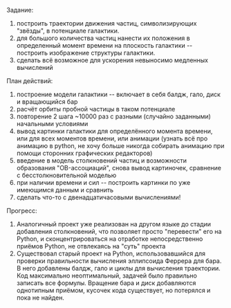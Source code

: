 Задание: 
1) построить траектории движения частиц, символизирующих "звёзды", в потенциале галактики.
2) для большого количества частиц нанести их положения в определенный момент времени на плоскость галактики -- построить изображение структуры галактики.
3) сделать всё возможное для ускорения невыносимо медленных вычислений

План действий:
1) построение модели галактики -- включает в себя балдж, гало, диск и вращающийся бар
2) расчёт орбиты пробной частицы в таком потенциале
3) повторение 2 шага ~10000 раз с разными (случайно заданными) начальными условиями
4) вывод картинки галактики для определённого момента времени, или для всех моментов времени, или анимации (узнать всё про анимацию в python, не хочу больше никогда собирать анимацию при помощи сторонних графических редакторов)
5) введение в модель столкновений частиц и возможности образования "OB-ассоциаций", снова вывод картиночек, сравнение с бесстолкновительной моделью
6) при наличии времени и сил -- построить картинки по уже имеющимся данным и сравнить
7) сделать что-то с двенадцатичасовыми вычислениями!

Прогресс:
1) Аналогичный проект уже реализован на другом языке до стадии добавления столкновений, что позволяет просто "перевести" его на Python, и сконцентрироваться на отработке непосредственно приёмов Python, не отвлекаясь на "суть" проекта
2) Существовал старый проект на Python, использовавшийся для проверки правильности вычисления эллипсоида Феррера для бара. В него добавлены балдж, гало и циклы для вычисления траектории. Код максимально неоптимальный, задачей было правильно записать все формулы. Вращение бара и диск добавляются однотипным приёмом, кусочек кода существует, но потерялся и пока не найден. 
